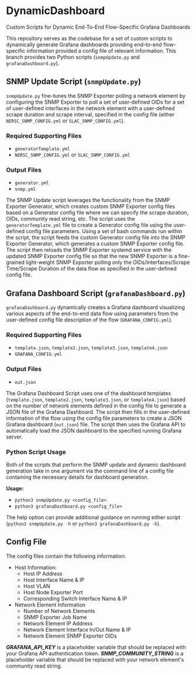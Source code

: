 # DynamicDashboard
Custom Scripts for Dynamic End-To-End Flow-Specific Grafana Dashboards

This repository serves as the codebase for a set of custom scripts to dynamically generate Grafana dashboards providing end-to-end flow-specific information provided a config file of relevant information.
This branch provides two Python scripts (```snmpUpdate.py``` and ```grafanaDashboard.py```). 

## SNMP Update Script (```snmpUpdate.py```)

```snmpUpdate.py``` fine-tunes the SNMP Exporter polling a network element by configuring the SNMP Exporter to poll a set of user-defined OIDs for a set of user-defined interfaces in the network element with a user-defined scrape duration and scrape interval, specified in the config file (either ```NERSC_SNMP_CONFIG.yml``` or ```SLAC_SNMP_CONFIG.yml```). 

### Required Supporting Files
 - ```generatorTemplate.yml```
 - ```NERSC_SNMP_CONFIG.yml``` or ```SLAC_SNMP_CONFIG.yml```

### Output Files 
 - ```generator.yml```
 - ```snmp.yml```

The SNMP Update script leverages the functionality from the SNMP Exporter Generator, which creates custom SNMP Exporter config files based on a Generator config file where we can specify the scrape duration, OIDs, community read string, etc. The script uses the ```generatorTemplate.yml``` file to create a Generator config file using the user-defined config file parameters. Using a set of bash commands run within the script, the script feeds the custom Generator config file into the SNMP Exporter Generator, which generates a custom SNMP Exporter config file. The script then reloads the SNMP Exporter systemd service with the updated SNMP Exporter config file so that the new SNMP Exporter is a fine-grained light-weight SNMP Exporter polling only the OIDs/Interfaces/Scrape Time/Scrape Duration of the data flow as specified in the user-defined config file. 

## Grafana Dashboard Script (```grafanaDashboard.py```)

```grafanaDashboard.py``` dynamically creates a Grafana dashboard visualizing various aspects of the end-to-end data flow using parameters from the user-defined config file description of the flow (```GRAFANA_CONFIG.yml```). 

### Required Supporting Files
 - ```template.json```, ```template2.json```, ```template3.json```, ```template4.json```
 - ```GRAFANA_CONFIG.yml```

### Output Files 
 - ```out.json```

The Grafana Dashboard Script uses one of the dashboard templates (```template.json```, ```template2.json```, ```template3.json```, or ```template4.json```) based on the number of network elements defined in the config file to generate a JSON file of the Grafana Dashboard. The script then fills in the user-defined information of the flow using the config file parameters to create a JSON Grafana dashboard (```out.json```) file. The script then uses the Grafana API to automatically load the JSON dashboard to the specified running Grafana server. 

### Python Script Usage
Both of the scripts that perform the SNMP update and dynamic dashboard generation take in one argument via the command line of a config file containing the necessary details for dashboard generation. 

**Usage:** 
- ```python3 snmpUpdate.py <config_file>```
- ```python3 grafanaDashboard.py <config_file>```

The help option can provide additional guidance on running either script (```python3 snmpUpdate.py -h``` or ```python3 grafanaDashboard.py -h```). 
## Config File
The config files contain the following information: 
- Host Information:
  - Host IP Address
  - Host Interface Name & IP
  - Host VLAN
  - Host Node Exporter Port
  - Corresponding Switch Interface Name & IP
- Network Element Information
  - Number of Network Elements
  - SNMP Exporter Job Name
  - Network Element IP Address
  - Network Element Interface In/Out Name & IP
  - Network Element SNMP Exporter OIDs

***GRAFANA_API_KEY*** is a placeholder variable that should be replaced with your Grafana API authentication token. 
***SNMP_COMMUNITY_STRING*** is a placeholder variable that should be replaced with your network element's community read string.


